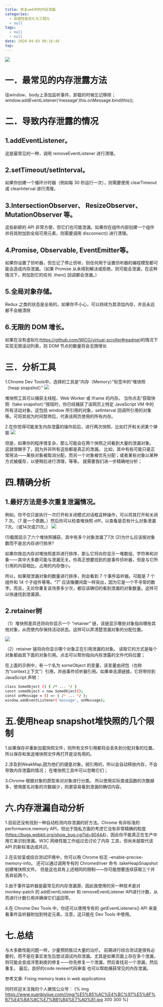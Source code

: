 ```yaml
---
title: 修复web中的内存泄露
categories:
  - 前端性能优化与工程化
  - null
tags:
  - null
  - null
date: 2020-04-03 08:16:48
top:
---
```


![](1.png)

# 一．最常见的内存泄露方法
往window、body上添加监听事件，卸载的时候忘记移除；
window.addEventListener(‘message’,this.onMessage.bind(this));

# 二．导致内存泄露的情况
## 1.addEventListener。
这是最常见的一种，调用 removeEventListener 进行清理。

## 2.setTimeout/setInterval。
如果你创建一个循环计时器（例如每 30 秒运行一次），则需要使用 clearTimeout 或 clearInterval 进行清理。

## 3.IntersectionObserver、 ResizeObserver、 MutationObserver 等。
这些新颖的 API 非常方便，但它们也可能泄漏。如果你在组件内部创建一个组件并将其附加到全局可用元素，则需要调用 disconnect() 进行清理。

## 4.Promise, Observable, EventEmitter等。
如果你设置了侦听器，但忘记了停止侦听，则任何用于设置侦听器的编程模型都可能会造成内存泄漏。（如果 Promise 从未得到解决或拒绝，则可能会泄漏，在这种情况下，附加到它的任何 .then() 回调都会泄漏。）

## 5.全局对象存储。
Redux 之类的状态是全局的，如果你不小心，可以持续为其添加内存，并且永远都不会被清除

## 6.无限的 DOM 增长。
如果在没有虚拟化(https://github.com/WICG/virtual-scroller#readme)的情况下实现无限滚动列表，则 DOM 节点的数量将会无限增长

# 三．分析工具
1.Chrome Dev Tools中，选择的工具是“内存（Memory）”标签中的“堆快照（heap snapshot）”
![](2.png)


堆快照工具可以捕获主线程、Web Worker 或 iframe 的内存。
当你点击“获取快照（take snapshot）”按钮时，你已经捕获了该网页上特定 JavaScript VM 中的所有活动对象。这包括 window 所引用的对象，setInterval 回调所引用的对象等。可将其视为时间暂停后，代表该网页使用的所有内存。

2.在你觉得可能发生内存泄露的操作前后，进行两次快照，比如打开和关闭某个弹窗
![](3.png)

但是，如果你的程序很复杂，那么可能会在两个快照之间看到大量的泄漏对象。
这就很棘手了，因为并非所有这些都是真正的泄漏。
比如，其中有些可能只是正常用法——某些对象被取消分配，而另一个对象被优先分配；或者某些对象以某种方式被缓存，以便稍后进行清理，等等。
就需要我们进一步精确地分析；

# 四.精确分析
## 1.最好方法是多次重复泄漏情况。
例如，你不仅只是执行一次打开和关闭模式对话框这种操作，可以将其打开和关闭 7 次。（7 是一个质数。）然后你可以检查堆快照 diff，以查看是否有什么对象泄漏7次。（或14次或21次。）
![](4.png)

(1)截图显示了六个堆快照捕获，其中有多个对象泄漏了7次
(2)为什么应该按对象数而不是总内存进行排序?

如果你按总内存对堆快照差异进行排序，那么它将向你显示一堆数组、字符串和对象——其中大多数可能与泄漏无关。你真正想要找到的是事件侦听器，但是与它所引用的内容相比，占用的内存很小。

所以，如果按泄漏对象的数量进行排序，则会看到 7 个事件监听器。可能是 7 个组件和 14 个子组件等等。“7” 应该像腰间盘一样突出，因为它是一个不寻常的数字。而且，无论你重复该场景多少次，都应该确切的看到泄漏的对象数量。这样可以快速找到泄漏源。

## 2.retainer树
（1）堆快照差异还将向你显示一个 “retainer” 链，该链显示哪些对象指向哪些其他对象，从而使内存保持活动状态。这样可以弄清楚泄漏对象的分配位置。

![](5.png)

（2）retainer 链将向你显示哪个对象正在引用泄漏的对象。
读取它的方式是每个对象都由其下面的对象引用。点击可以帮你指向内存泄露的文件代码位置；

在上面的示例中，有一个名为 someObject 的变量，该变量由闭包（也称为“context上下文”）引用，并由事件侦听器引用。如果单击源链接，它将带你到 JavaScript 声明：

```bash
class SomeObject () { /* ... */ }
const someObject = new SomeObject();
const onMessage = () => { /* ... */ };
window.addEventListener('message', onMessage);
```

# 五.使用heap snapshot堆快照的几个限制
1.如果保存并重新加载快照文件，则所有文件引用都将会丢失到分配对象的位置。
所以保存和发送堆快照文件再打开是没有用的。

2.涉及到WeakMap,因为他们的键是对象，弱引用的，所以会自动释放内存，不会导致内存泄露的情况；
在堆快照工具中可以忽略它们；

3.Chrome 根据对象的原型来对对象进行分类。
所以使用实际类或函数的次数越多，使用匿名对象的次数越少，则更容易看到泄漏的确切内容。

# 六.内存泄漏自动分析
1.目前还没有找到一种自动检测内存泄漏的好方法。Chrome 有非标准的 performance.memory API，但出于隐私方面的考虑它没有非常精确的粒度(https://bugs.webkit.org/show_bug.cgi?id=80444)，因此你不能真正在生产中用它来识别泄漏。W3C 网络性能工作组过去讨论了内存 工具，但尚未就取代该 API 的新标准达成共识。

2.在实验室或综合测试环境中，你可以用 Chrome 标志 –enable-precise-memory-info。
还可以通过调用专有的 Chromedriver 命令 :takeHeapSnapshot 创建堆快照文件。
但是这也具有上述相同的限制——你可能想要连续获取三个并丢弃前两个。

3.由于事件监听器是最常见的内存泄漏源，因此我使用的另一种技术是对 monkey-patch 的 addEventListener 和 removeEventListener API进行计数，从而进行计数引用并确保它们返回零。

4.在 Chrome Dev Tools 中，你还可以使用专有的 getEventListeners() API 来查看事件监听器附加到特定元素。注意，这只能在 Dev Tools 中使用。

# 七.总结
与大多数性能问题一样，少量预防胜过大量的治疗。
前期进行综合测试是很有必要的，而不是在事实发生后尝试调试内存泄漏。尤其是如果页面上存在多个泄漏，则可能会变成洋葱剥皮的修复——你先修复一个泄漏，然后查找另一个泄漏，然后重复。
最后，良好的code review代码审查 也可以帮助捕获常见的内存泄漏。

参考文章: Fixing memory leaks in web applications

同时欢迎关注我的个人微信公众号：
{% img https://www.xuanbiyijue.com//img/%E5%85%AC%E4%BC%97%E5%8F%B7%E4%BA%8C%E7%BB%B4%E7%A0%81.jpg 300 300 %}
